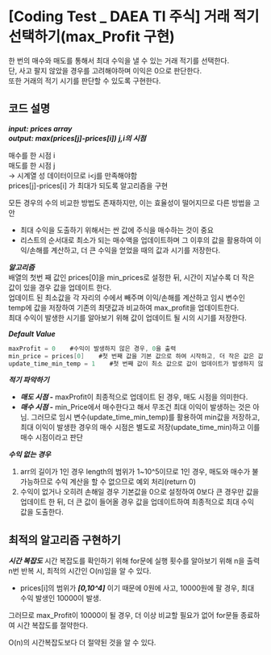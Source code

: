# [Coding Test _ DAEA TI  주식] 거래 적기 선택하기(max_Profit 구현)
한 번의 매수와 매도를 통해서 최대 수익을 낼 수 있는 거래 적기를 선택한다.  
단, 사고 팔지 않았을 경우를 고려해야하며 이익은 0으로 판단한다.  
또한 거래의 적기 시기를 판단할 수 있도록 구현한다.  


## 코드 설명
***input: prices array***  
***output: max(prices[j]-prices[i])***
***j,i의 시점***

매수를 한 시점 i  
매도를 한 시점 j  
-> 시계열 성 데이터이므로 i<j를 만족해야함  
prices[j]-prices[i] 가 최대가 되도록 알고리즘을 구현  

모든 경우의 수의 비교한 방법도 존재하지만, 이는 효율성이 떨어지므로 다른 방법을 고안
* 최대 수익을 도출하기 위해서는 싼 값에 주식을 매수하는 것이 중요
* 리스트의 순서대로 최소가 되는 매수액을 업데이트하며 그 이후의 값을 활용하여 이익/손해를 계산하고, 더 큰 수익을 얻었을 때의 값과 시기를 저장한다.
  
***알고리즘***  
배열의 첫번 째 값인 prices[0]을 min_prices로 설정한 뒤, 시간이 지날수록 더 작은 값이 있을 경우 값을 업데이트 한다.  
업데이트 된 최소값을 각 자리의 수에서 빼주며 이익/손해를 계산하고 임시 변수인 temp에 값을 저장하여 기존의 최댓값과 비교하여 max_profit을 업데이트한다.  
최대 수익이 발생한 시기를 알아보기 위해 값이 업데이트 될 시의 시기를 저장한다. 

***Default Value***  
```c
maxProfit = 0    #수익이 발생하지 않은 경우, 0을 출력
min_price = prices[0]    #첫 번째 값을 기본 값으로 하여 시작하고, 더 작은 값은 값이 있을 경우 값을 업데이트
update_time_min_temp = 1    #첫 번째 값이 최소 값으로 값이 업데이트가 발생하지 않을 경우를 고려    
```  

***적기 파악하기***
* ***매도 시점 -***  maxProfit이 최종적으로 업데이트 된 경우, 매도 시점을 의미한다. 
* ***매수 시점 -***  min_Price에서 매수한다고 해서 무조건 최대 이익이 발생하는 것은 아님. 그러므로 임시 변수(update_time_min_temp)를 활용하여 min값을 저장하고, 최대 이익이 발생한 경우의 매수 시점은 별도로 저장(update_time_min)하고 이를 매수 시점이라고 판단
  
***수익 없는 경우***
1) arr의 길이가 1인 경우
   length의 범위가 1~10^5이므로 1인 경우, 매도와 매수가 불가능하므로 수익 계산을 할 수 없으므로 예외 처리(return 0)
2) 수익이 없거나 오히려 손해일 경우
   기본값을 0으로 설정하여 0보다 큰 경우만 값을 업데이트 한 뒤, 더 큰 값이 들어올 경우 값을 업데이트하여 최종적으로 최대 수익 값을 도출한다. 
         

## 최적의 알고리즘 구현하기

***시간 복잡도***
시간 복잡도를 확인하기 위해 for문에 실행 횟수를 알아보기 위해 n을 출력  
n번 반복 시, 최적의 시간인 O(n)임을 알 수 있다.  

* prices[i]의 범위가 ***[0,10^4]*** 이기 때문에 0원에 사고, 10000원에 팔 경우, 최대 수익 발생인 10000이 발생.  

그러므로 max_Profit이 10000이 될 경우, 더 이상 비교할 필요가 없어 for문들 종료하여 시간 복잡도를 절약한다.  


O(n)의 시간복잡도보다 더 절약된 것을 알 수 있다. 
